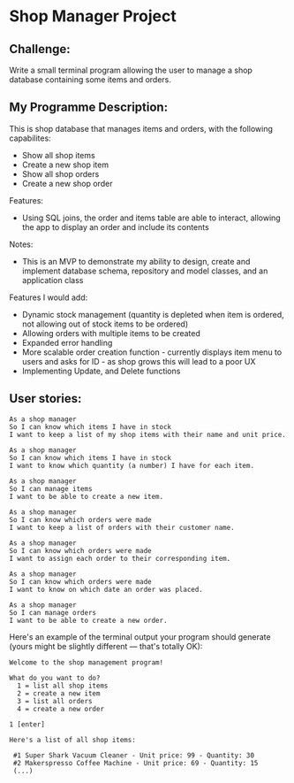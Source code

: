 Shop Manager Project
=================

Challenge:
-------

Write a small terminal program allowing the user to manage a shop database containing some items and orders.

My Programme Description:
-------

This is shop database that manages items and orders, with the following capabilites:

* Show all shop items 
* Create a new shop item
* Show all shop orders
* Create a new shop order 

Features: 

* Using SQL joins, the order and items table are able to interact, allowing the app to display an order and include its contents 

Notes:

* This is an MVP to demonstrate my ability to design, create and implement database schema, repository and model classes, and an application class

Features I would add:

* Dynamic stock management (quantity is depleted when item is ordered, not allowing out of stock items to be ordered)
* Allowing orders with multiple items to be created 
* Expanded error handling 
* More scalable order creation function - currently displays item menu to users and asks for ID - as shop grows this will lead to a poor UX
* Implementing Update, and Delete functions 




User stories:
-------

```
As a shop manager
So I can know which items I have in stock
I want to keep a list of my shop items with their name and unit price.

As a shop manager
So I can know which items I have in stock
I want to know which quantity (a number) I have for each item.

As a shop manager
So I can manage items
I want to be able to create a new item.

As a shop manager
So I can know which orders were made
I want to keep a list of orders with their customer name.

As a shop manager
So I can know which orders were made
I want to assign each order to their corresponding item.

As a shop manager
So I can know which orders were made
I want to know on which date an order was placed. 

As a shop manager
So I can manage orders
I want to be able to create a new order.
```

Here's an example of the terminal output your program should generate (yours might be slightly different — that's totally OK):

```
Welcome to the shop management program!

What do you want to do?
  1 = list all shop items
  2 = create a new item
  3 = list all orders
  4 = create a new order

1 [enter]

Here's a list of all shop items:

 #1 Super Shark Vacuum Cleaner - Unit price: 99 - Quantity: 30
 #2 Makerspresso Coffee Machine - Unit price: 69 - Quantity: 15
 (...)
```
